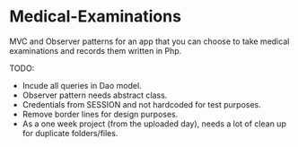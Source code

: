 # Medical-Examinations

MVC and Observer patterns for an app that you can choose to take medical examinations and records them written in Php.

TODO:
- Incude all queries in Dao model.
- Observer pattern needs abstract class.
- Credentials from SESSION and not hardcoded for test purposes.
- Remove border lines for design purposes.
- As a one week project (from the uploaded day), needs a lot of clean up for duplicate folders/files.
